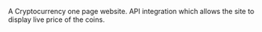A Cryptocurrency one page website.
API integration which allows the site to display live price of the coins.